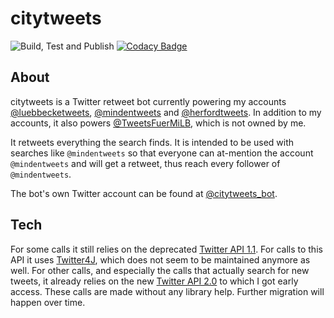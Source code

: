  # citytweets
 
![Build, Test and Publish](https://github.com/ynedderhoff/citytweets/workflows/Build,%20Test%20and%20Publish/badge.svg) [![Codacy Badge](https://api.codacy.com/project/badge/Grade/d8280dad48c6491caa91e7241c48ccb1)](https://app.codacy.com/manual/YNedderhoff/citytweets?utm_source=github.com&utm_medium=referral&utm_content=YNedderhoff/citytweets&utm_campaign=Badge_Grade_Dashboard)

## About
citytweets is a Twitter retweet bot currently powering my accounts [@luebbecketweets](https://twitter.com/luebbecketweets), [@mindentweets](https://twitter.com/mindentweets) and [@herfordtweets](https://twitter.com/herfordtweets). In addition to my accounts, it also powers [@TweetsFuerMiLB](https://twitter.com/TweetsFuerMiLB), which is not owned by me.

It retweets everything the search finds. It is intended to be used with searches like `@mindentweets` so that everyone can at-mention the account `@mindentweets` and will get a retweet, thus reach every follower of `@mindentweets`.

The bot's own Twitter account can be found at [@citytweets_bot](https://twitter.com/citytweets_bot).

## Tech
For some calls it still relies on the deprecated [Twitter API 1.1](https://developer.twitter.com/en/docs/twitter-api/v1). For calls to this API it uses [Twitter4J](https://github.com/Twitter4J/Twitter4J), which does not seem to be maintained anymore as well.
For other calls, and especially the calls that actually search for new tweets, it already relies on the new [Twitter API 2.0](https://developer.twitter.com/en/docs/twitter-api/early-access) to which I got early access. These calls are made without any library help. Further migration will happen over time. 
